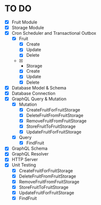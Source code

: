 # TO DO

- [x] Fruit Module
- [x] Storage Module
- [x] Cron Scheduler and Transactional Outbox
  - [x] Fruit
    - [x] Create
    - [x] Update
    - [x] Delete
  - [x] - Storage
    - [x] Create
    - [x] Update
    - [x] Delete
- [x] Database Model & Schema
- [x] Database Connection
- [x] GraphQL Query & Mutation
  - [x] Mutation
    - [x] CreateFruitForFruitStorage
    - [x] DeleteFruitFromFruitStorage
    - [x] RemoveFruitFromFruitStorage
    - [x] StoreFruitToFruitStorage
    - [x] UpdateFruitForFruitStorage
  - [x] Query
    - [x] FindFruit
- [x] GraphQL Schema
- [x] GraphQL Resolver
- [x] HTTP Server
- [x] Unit Testing
  - [x] CreateFruitForFruitStorage
  - [x] DeleteFruitFromFruitStorage
  - [x] RemoveFruitFromFruitStorage
  - [x] StoreFruitToFruitStorage
  - [x] UpdateFruitForFruitStorage
  - [x] FindFruit